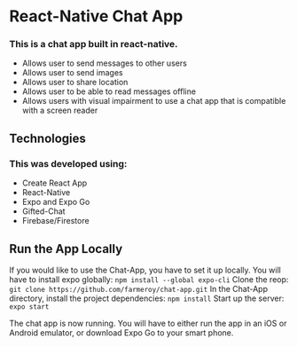 # React-Native Chat App

### This is a chat app built in react-native. 
- Allows user to send messages to other users
- Allows user to send images 
- Allows user to share location
- Allows user to be able to read messages offline 
- Allows users with visual impairment to use a chat app that is compatible with a screen reader

## Technologies

### This was developed using:
- Create React App
- React-Native
- Expo and Expo Go
- Gifted-Chat
- Firebase/Firestore 

## Run the App Locally

If you would like to use the Chat-App, you have to set it up locally. 
You will have to install expo globally:
`npm install --global expo-cli`
Clone the reop:
`git clone https://github.com/farmeroy/chat-app.git`
In the Chat-App directory, install the project dependencies:
`npm install`
Start up the server:
`expo start`

The chat app is now running. You will have to either run the app in an iOS or Android emulator, or download Expo Go to your smart phone.
    
